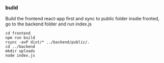 ### build
Build the frontend react-app first and sync to public folder insdie fronted, go to the backend folder and run index.js
```
cd frontend
npm run build
rsync -avP dist/* ../backend/public/.
cd ../backend
mkdir uploads
node index.js
```
